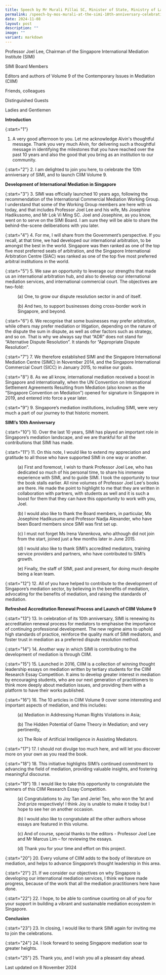 ```yaml
---
title: Speech by Mr Murali Pillai SC, Minister of State, Ministry of Law and Ministry of Transport, at the Singapore International Mediation Institute’s 10th Anniversary Celebration
permalink: /speech-by-mos-murali-at-the-simi-10th-anniversary-celebration/
date: 2024-11-08
layout: post
description: ""
image: ""
variant: markdown
---
```

Professor Joel Lee, Chairman of the Singapore International Mediation Institute (SIMI)

SIMI Board Members

Editors and authors of Volume 9 of the Contemporary Issues in Mediation (CIIM)

Friends, colleagues

Distinguished Guests

Ladies and Gentlemen

**Introduction**

{:start="1"}
1. A very good afternoon to you. Let me acknowledge Alvin's thoughtful message. Thank you very much Alvin, for delivering such a thoughtful message in identifying the milestones that you have reached over the past 10 years and also the good that you bring as an institution to our community.

{:start="2"}
2. I am delighted to join you here, to celebrate the 10th anniversary of SIMI, and to launch CIIM Volume 9.

**Development of International Mediation in Singapore**

{:start="3"}
3. SIMI was officially launched 10 years ago, following the recommendation of the International Commercial Mediation Working Group. I understand that some of the Working Group members are here with us today, and that includes Professor Joel Lee and his wife, Ms Josephine Hadikusomo, and Mr Lok Vi Ming SC. Joel and Josephine, as you know, went on to serve on the SIMI Board. I am sure they will be able to share the behind-the-scene deliberations with you later.

{:start="4"}
4. For me, I will share from the Government’s perspective. If you recall, at that time, we had developed our international arbitration, to be amongst the best in the world. Singapore was then ranked as one of the top five most preferred seats of arbitration, and the Singapore International Arbitration Centre (SIAC) was ranked as one of the top five most preferred arbitral institutions in the world.

{:start="5"}
5. We saw an opportunity to leverage our strengths that made us an international arbitration hub, and also to develop our international mediation services, and international commercial court. The objectives are two-fold:

<p style="margin-left: 40px">
(a) One, to grow our dispute resolution sector in and of itself.</p>

<p style="margin-left: 40px">
(b) And two, to support businesses doing cross-border work in Singapore, and beyond.</p>

{:start="6"}
6. We recognise that some businesses may prefer arbitration, while others may prefer mediation or litigation, depending on the nature of the dispute the sum in dispute, as well as other factors such as strategy, and so on. That is why we always say that “ADR” does not stand for “Alternative Dispute Resolution”. It stands for “Appropriate Dispute Resolution”.

{:start="7"}
7. We therefore established SIMI and the Singapore International Mediation Centre (SIMC) in November 2014, and the Singapore International Commercial Court (SICC) in January 2015, to realise our goals.

{:start="8"}
8. As we all know, international mediation received a boost in Singapore and internationally, when the UN Convention on International Settlement Agreements Resulting from Mediation (also known as the “Singapore Convention on Mediation”) opened for signature in Singapore in 2019, and entered into force a year later.

{:start="9"}
9. Singapore’s mediation institutions, including SIMI, were very much a part of our journey to that historic moment.
 
**SIMI’s 10th Anniversary**

{:start="10"}
10. Over the last 10 years, SIMI has played an important role in Singapore’s mediation landscape, and we are thankful for all the contributions that SIMI has made.

{:start="11"}
11. On this note, I would like to extend my appreciation and gratitude to all those who have supported SIMI in one way or another.

<p style="margin-left: 40px">
(a) First and foremost, I wish to thank Professor Joel Lee, who has dedicated so much of his personal time, to share his immense experience with SIMI, and to guide SIMI. I took the opportunity to tour the book stalls earlier. All nine volumes of Professor Joel Lee's books are there. He made the point to highlight to me that they are written in collaboration with partners, with students as well and it is such a boost for them that they can have this opportunity to work with you, Joel. </p>
	
<p style="margin-left: 40px">
(b) I would also like to thank the Board members, in particular, Ms Josephine Hadikusumo and Professor Nadja Alexander, who have been Board members since SIMI was first set up.</p>

<p style="margin-left: 40px">
(c) I must not forget Ms Irena Vanenkova, who although did not join from the start, joined just a few months later in June 2015.</p>

<p style="margin-left: 40px">
(d) I would also like to thank SIMI’s accredited mediators, training service providers and partners, who have contributed to SIMI’s growth.</p>

<p style="margin-left: 40px">
(e) Finally, the staff of SIMI, past and present, for doing much despite being a lean team.</p>

{:start="12"}
12. All of you have helped to contribute to the development of Singapore’s mediation sector, by believing in the benefits of mediation, advocating for the benefits of mediation, and raising the standards of mediation.

**Refreshed Accreditation Renewal Process and Launch of CIIM Volume 9**

{:start="13"}
13. In celebration of its 10th anniversary, SIMI is renewing its accreditation renewal process for mediators to emphasise the importance of continuing professional development. The new regime aims to uphold high standards of practice, reinforce the quality mark of SIMI mediators, and foster trust in mediation as a preferred dispute resolution method.

{:start="14"}
14. Another way in which SIMI is contributing to the development of mediation is through CIIM.

{:start="15"}
15. Launched in 2016, CIIM is a collection of winning thought leadership essays on mediation written by tertiary students for the CIIM Research Essay Competition. It aims to develop greater interest in mediation by encouraging students, who are our next generation of practitioners to think more deeply about mediation issues, and providing them with a platform to have their works published.

{:start="16"}
16. The 10 articles in CIIM Volume 9 cover some interesting and important aspects of mediation, and this includes:

<p style="margin-left: 40px">
(a) Mediation in Addressing Human Rights Violations in Asia;</p>
	
<p style="margin-left: 40px">
(b) The Hidden Potential of Game Theory in Mediation; and very pertinently,</p>

<p style="margin-left: 40px">
(c) The Role of Artificial Intelligence in Assisting Mediators.</p>

{:start="17"}
17. I should not divulge too much here, and will let you discover more on your own as you read the book.

{:start="18"}
18. This initiative highlights SIMI’s continued commitment to advancing the field of mediation, providing valuable insights, and fostering meaningful discourse.

{:start="19"}
19. I would like to take this opportunity to congratulate the winners of this CIIM Research Essay Competition.

<p style="margin-left: 40px">
(a) Congratulations to Joy Tan and Jeriel Teo, who won the 1st and 2nd prize respectively! I think Joy is unable to make it today but I hope to see her on another occasion.</p>
	
<p style="margin-left: 40px">
(b) I would also like to congratulate all the other authors whose essays are featured in this volume.</p>

<p style="margin-left: 40px">
(c) And of course, special thanks to the editors - Professor Joel Lee and Mr Marcus Lim – for reviewing the essays.</p>

<p style="margin-left: 40px">
(d) Thank you for your time and effort on this project.</p>

{:start="20"}
20. Every volume of CIIM adds to the body of literature on mediation, and helps to advance Singapore’s thought leadership in this area.

{:start="21"}
21. If we consider our objectives on why Singapore is developing our international mediation services, I think we have made progress, because of the work that all the mediation practitioners here have done.

{:start="22"}
22. I hope, to be able to continue counting on all of you for your support in building a vibrant and sustainable mediation ecosystem in Singapore.

**Conclusion**

{:start="23"}
23. In closing, I would like to thank SIMI again for inviting me to join the celebrations.

{:start="24"}
24. I look forward to seeing Singapore mediation soar to greater heights.

{:start="25"}
25. Thank you, and I wish you all a pleasant day ahead.

<p class="right-side-updated">Last updated on 8 November 2024</p>
